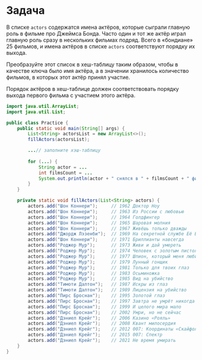 # Задача

В списке `actors` содержатся имена актёров, которые сыграли главную роль в фильме про Джеймса Бонда. Часто один и тот же
актёр играл главную роль сразу в нескольких фильмах подряд. Всего в «бондиане» 25 фильмов, и имена актёров в списке
`actors` соответствуют порядку их выхода.

Преобразуйте этот список в хеш-таблицу таким образом, чтобы в качестве ключа было имя актёра, а в значении хранилось
количество фильмов, в которых этот актёр принял участие.

Порядок актёров в хеш-таблице должен соответствовать порядку выхода первого фильма с участием этого актёра.

```java
import java.util.ArrayList;
import java.util.List;

public class Practice {
    public static void main(String[] args) {
        List<String> actorsList = new ArrayList<>();
        fillActors(actorsList);

        ...// заполните хэш-таблицу
       
        for (...) {
            String actor = ...
            int filmsCount = ...
            System.out.println(actor + " снялся в " + filmsCount + " фильмах");
        }
    }

    private static void fillActors(List<String> actors) {
        actors.add("Шон Коннери");     // 1962 Доктор Ноу
        actors.add("Шон Коннери");     // 1963 Из России с любовью
        actors.add("Шон Коннери");     // 1964 Голдфингер
        actors.add("Шон Коннери");     // 1965 Шаровая молния
        actors.add("Шон Коннери");     // 1967 Живёшь только дважды
        actors.add("Джордж Лэзенби");  // 1969 На секретной службе Её Величества
        actors.add("Шон Коннери");     // 1971 Бриллианты навсегда
        actors.add("Роджер Мур");      // 1973 Живи и дай умереть
        actors.add("Роджер Мур");      // 1974 Человек с золотым пистолетом
        actors.add("Роджер Мур");      // 1977 Шпион, который меня любил
        actors.add("Роджер Мур");      // 1979 Лунный гонщик
        actors.add("Роджер Мур");      // 1981 Только для твоих глаз
        actors.add("Роджер Мур");      // 1983 Осьминожка
        actors.add("Роджер Мур");      // 1985 Вид на убийство
        actors.add("Тимоти Далтон");   // 1987 Искры из глаз
        actors.add("Тимоти Далтон");   // 1989 Лицензия на убийство
        actors.add("Пирс Броснан");    // 1995 Золотой глаз
        actors.add("Пирс Броснан");    // 1997 Завтра не умрёт никогда
        actors.add("Пирс Броснан");    // 1999 И целого мира мало
        actors.add("Пирс Броснан");    // 2002 Умри, но не сейчас
        actors.add("Дэниел Крейг");    // 2006 Казино «Рояль»
        actors.add("Дэниел Крейг");    // 2008 Квант милосердия
        actors.add("Дэниел Крейг");    // 2012 007: Координаты «Скайфолл»
        actors.add("Дэниел Крейг");    // 2015 007: Спектр
        actors.add("Дэниел Крейг");    // 2021 Не время умирать
    }
}
```